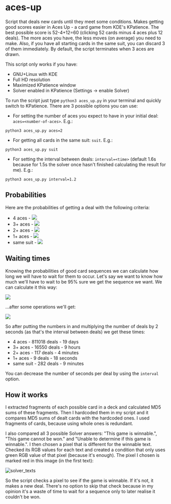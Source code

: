# aces-up

Script that deals new cards until they meet some conditions. Makes getting good scores easier in Aces Up - a card game from KDE's KPatience. The best possible score is 52-4+12=60 (clicking 52 cards minus 4 aces plus 12 deals). The more aces you have, the less moves (on average) you need to make. Also, if you have all starting cards in the same suit, you can discard 3 of them immediately. By default, the script terminates when 3 aces are drawn.

This script only works if you have:
* GNU+Linux with KDE
* Full HD resolution
* Maximized KPatience window
* Solver enabled in KPatience (Settings -> enable Solver)

To run the script just type `python3 aces_up.py` in your terminal and quickly switch to KPatience. There are 3 possible options you can use:
* For setting the number of aces you expect to have in your initial deal: `aces=<number-of-aces>`. E.g.:

```python3 aces_up.py aces=2```

* For getting all cards in the same suit: `suit`. E.g.:

```python3 aces_up.py suit```

* For setting the interval between deals: `interval=<time>` (default 1.6s because for 1.5s the solver once hasn't finished calculating the result for me). E.g.:

```python3 aces_up.py interval=1.2```

Probabilities
-------------

Here are the probabilities of getting a deal with the following criteria:

* 4 aces - <img src="https://render.githubusercontent.com/render/math?math=\frac{4 \cdot 3 \cdot 2 \cdot 1}{52 \cdot 51 \cdot 50 \cdot 49} = \frac{24}{6497400} \approx 0.00037 \%25">
* 3+ aces - <img src="https://render.githubusercontent.com/render/math?math=\frac{48 \cdot \binom{4}{1} \cdot 3 \cdot 2 %2B 24}{52 \cdot 51 \cdot 50 \cdot 49} = \frac{1176}{6497400} \approx 0.018 \%25">
* 2+ aces - <img src="https://render.githubusercontent.com/render/math?math=\frac{48 \cdot 47 \cdot \binom{4}{2} \cdot 4 \cdot 3 %2B 1176}{52 \cdot 51 \cdot 50 \cdot 49} = \frac{163608}{6497400} \approx 2.5 \%25">
* 1+ aces - <img src="https://render.githubusercontent.com/render/math?math=\frac{\binom{4}{1} \cdot 4 \cdot 48 \cdot 47 \cdot 46 %2B 163608}{52 \cdot 51 \cdot 50 \cdot 49} = \frac{1824024}{6497400} \approx 28 \%25">
* same suit - <img src="https://render.githubusercontent.com/render/math?math=\frac{13 \cdot 12 \cdot 11 \cdot 10 \cdot 4}{52 \cdot 51 \cdot 50 \cdot 49} = \frac{68640}{6497400} \approx 1.06 \%25">

Waiting times
-------------

Knowing the probabilities of good card sequences we can calculate how long we will have to wait for them to occur. Let's say we want to know how much we'll have to wait to be 95% sure we get the sequence we want. We can calculate it this way:

<img src="https://render.githubusercontent.com/render/math?math=1 - \left(\frac{all\_possible\_sequences-desired\_sequences}{all\_possible\_sequences}\right)^{number\_of\_deals} \ge 0.95">

...after some operations we'll get:

<img src="https://render.githubusercontent.com/render/math?math=number\_of\_deals \ge \log_{\frac{all\_possible\_sequences-desired\_sequences}{all\_possible\_sequences}} 0.05">

So after putting the numbers in and multiplying the number of deals by 2 seconds (as that's the interval between deals) we get these times:
* 4 aces - 811018 deals - 19 days
* 3+ aces - 16550 deals - 9 hours
* 2+ aces - 117 deals - 4 minutes
* 1+ aces - 9 deals - 18 seconds
* same suit - 282 deals - 9 minutes

You can decrease the number of seconds per deal by using the `interval` option.

How it works
------------

I extracted fragments of each possible card in a deck and calculated MD5 sums of these fragments. Then I hardcoded them in my script and it compares MD5 sums of dealt cards with the hardcoded ones. I used fragments of cards, because using whole ones is redundant.

I also compared all 3 possible Solver answers: "This game is winnable.", "This game cannot be won." and "Unable to determine if this game is winnable.". I then chosen a pixel that is different for the winnable text. Checked its RGB values for each text and created a condition that only uses green RGB value of that pixel (because it's enough). The pixel I chosen is marked red in this image (in the first text):

![solver_texts](https://user-images.githubusercontent.com/24587734/81459326-df8a7c80-918e-11ea-84f2-fbce83cc2c39.png)

So the script checks a pixel to see if the game is winnable. If it's not, it makes a new deal. There's no option to skip that check because in my opinion it's a waste of time to wait for a sequence only to later realise it couldn't be won.
